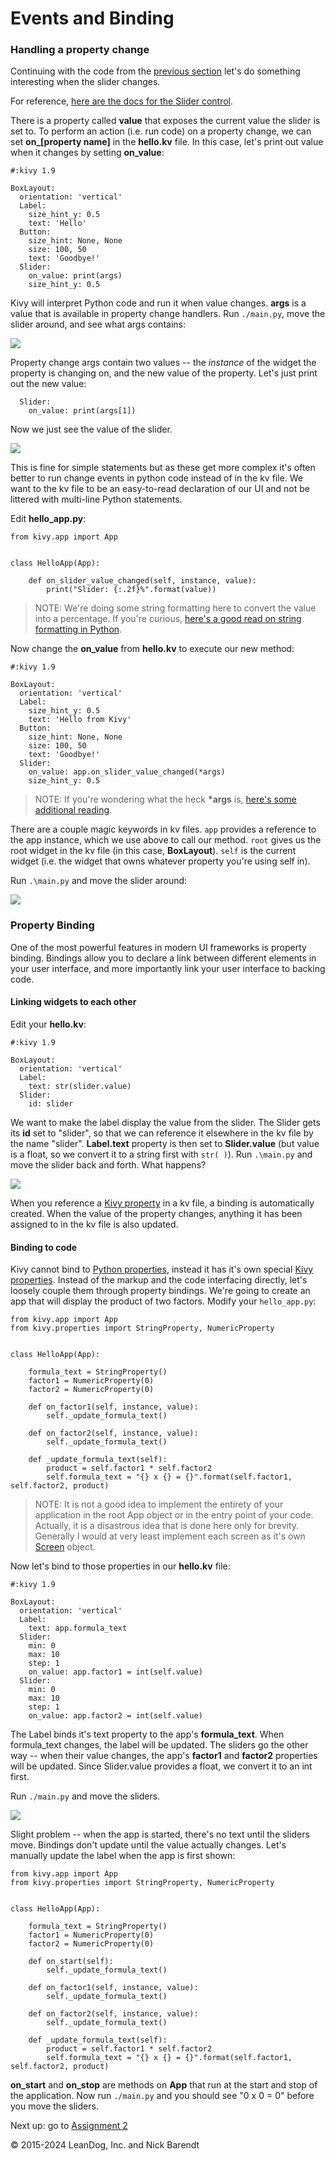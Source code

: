 # Events and Binding

### Handling a property change
Continuing with the code from the [previous section](../02.3_Hello_Kivy/README.md) let's do something interesting when the slider changes.  

For reference, [here are the docs for the Slider control](http://kivy.org/docs/api-kivy.uix.slider.html).

There is a property called **value** that exposes the current value the slider is set to. To perform an action (i.e. run code) on a property change, we can set **on_[property name]** in the **hello.kv** file. In this case, let's print out value when it changes by setting **on_value**:

```
#:kivy 1.9

BoxLayout:
  orientation: 'vertical'
  Label:
    size_hint_y: 0.5
    text: 'Hello'
  Button:
    size_hint: None, None
    size: 100, 50
    text: 'Goodbye!'
  Slider:
    on_value: print(args)
    size_hint_y: 0.5
```

Kivy will interpret Python code and run it when value changes. **args** is a value that is available in property change handlers. Run `./main.py`, move the slider around, and see what args contains:

![](Images/print_args.png)

Property change args contain two values -- the *instance* of the widget the property is changing on, and the new value of the property. Let's just print out the new value:

```
  Slider:
    on_value: print(args[1])
```

Now we just see the value of the slider.

![](Images/print_args_2.png)

This is fine for simple statements but as these get more complex it's often better to run change events in python code instead of in the kv file. We want to the kv file to be an easy-to-read declaration of our UI and not be littered with multi-line Python statements.

Edit **hello_app.py**:

```
from kivy.app import App


class HelloApp(App):

    def on_slider_value_changed(self, instance, value):
        print("Slider: {:.2f}%".format(value))
```

> NOTE: We're doing some string formatting here to convert the value into a percentage. If you're curious, [here's a good read on string formatting in Python](https://pyformat.info).

Now change the **on_value** from **hello.kv** to execute our new method:

```
#:kivy 1.9

BoxLayout:
  orientation: 'vertical'
  Label:
    size_hint_y: 0.5
    text: 'Hello from Kivy'
  Button:
    size_hint: None, None
    size: 100, 50
    text: 'Goodbye!'
  Slider:
    on_value: app.on_slider_value_changed(*args)
    size_hint_y: 0.5
```

> NOTE: If you're wondering what the heck **\*args** is, [here's some additional reading](http://pythontips.com/2013/08/04/args-and-kwargs-in-python-explained/).

There are a couple magic keywords in kv files. `app` provides a reference to the app instance, which we use above to call our method. `root` gives us the root widget in the kv file (in this case, **BoxLayout**). `self` is the current widget (i.e. the widget that owns whatever property you're using self in).

Run `.\main.py` and move the slider around:

![](Images/print_args_3.png)

### Property Binding

One of the most powerful features in modern UI frameworks is property binding. Bindings allow you to declare a link between different elements in your user interface, and more importantly link your user interface to backing code.

#### Linking widgets to each other

Edit your **hello.kv**:

```
#:kivy 1.9

BoxLayout:
  orientation: 'vertical'
  Label:
    text: str(slider.value)
  Slider:
    id: slider
```

We want to make the label display the value from the slider. The Slider gets its **id** set to "slider", so that we can reference it elsewhere in the kv file by the name "slider". **Label.text** property is then set to **Slider.value** (but value is a float, so we convert it to a string first with `str( )`). Run `.\main.py` and move the slider back and forth. What happens?

![](Images/binding.gif)

When you reference a [Kivy property](http://kivy.org/docs/api-kivy.properties.html) in a kv file, a binding is automatically created. When the value of the property changes, anything it has been assigned to in the kv file is also updated.

#### Binding to code

Kivy cannot bind to [Python properties](https://docs.python.org/3.5/library/functions.html#property), instead it has it's own special [Kivy properties](http://kivy.org/docs/api-kivy.properties.html). Instead of the markup and the code interfacing directly, let's loosely couple them through property bindings. We're going to create an app that will display the product of two factors. Modify your `hello_app.py`:

```
from kivy.app import App
from kivy.properties import StringProperty, NumericProperty


class HelloApp(App):

    formula_text = StringProperty()
    factor1 = NumericProperty(0)
    factor2 = NumericProperty(0)

    def on_factor1(self, instance, value):
        self._update_formula_text()

    def on_factor2(self, instance, value):
        self._update_formula_text()

    def _update_formula_text(self):
        product = self.factor1 * self.factor2
        self.formula_text = "{} x {} = {}".format(self.factor1, self.factor2, product)
```

> NOTE: It is not a good idea to implement the entirety of your application in the root App object or in the entry point of your code. Actually, it is a disastrous idea that is done here only for brevity. Generally I would at very least implement each screen as it's own [Screen](http://kivy.org/docs/api-kivy.uix.screenmanager.html#kivy.uix.screenmanager.Screen) object.

Now let's bind to those properties in our **hello.kv** file:

```
#:kivy 1.9

BoxLayout:
  orientation: 'vertical'
  Label:
    text: app.formula_text
  Slider:
    min: 0
    max: 10
    step: 1
    on_value: app.factor1 = int(self.value)
  Slider:
    min: 0
    max: 10
    step: 1
    on_value: app.factor2 = int(self.value)
```

The Label binds it's text property to the app's **formula_text**. When formula_text changes, the label will be updated. The sliders go the other way -- when their value changes, the app's **factor1** and **factor2** properties will be updated. Since Slider.value provides a float, we convert it to an int first.

Run `./main.py` and move the sliders. 

![](Images/binding_to_code.gif)

Slight problem -- when the app is started, there's no text until the sliders move. Bindings don't update until the value actually changes. Let's manually update the label when the app is first shown:

```
from kivy.app import App
from kivy.properties import StringProperty, NumericProperty


class HelloApp(App):

    formula_text = StringProperty()
    factor1 = NumericProperty(0)
    factor2 = NumericProperty(0)

    def on_start(self):
        self._update_formula_text()

    def on_factor1(self, instance, value):
        self._update_formula_text()

    def on_factor2(self, instance, value):
        self._update_formula_text()

    def _update_formula_text(self):
        product = self.factor1 * self.factor2
        self.formula_text = "{} x {} = {}".format(self.factor1, self.factor2, product)
```

**on_start** and **on_stop** are methods on **App** that run at the start and stop of the application. Now run `./main.py` and you should see "0 x 0 = 0" before you move the sliders.

Next up: go to [Assignment 2](../02.5_Assignment/README.md)

&copy; 2015-2024 LeanDog, Inc. and Nick Barendt
